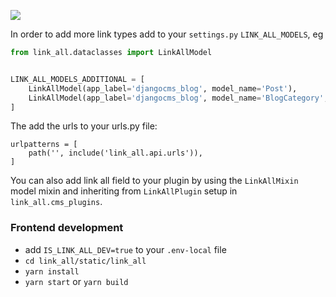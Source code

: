 ![](/docs/screenshot.png)

In order to add more link types add to your `settings.py` `LINK_ALL_MODELS`, eg

```python
from link_all.dataclasses import LinkAllModel


LINK_ALL_MODELS_ADDITIONAL = [
    LinkAllModel(app_label='djangocms_blog', model_name='Post'),
    LinkAllModel(app_label='djangocms_blog', model_name='BlogCategory', url_method='get_absolute_url', is_show_url_in_select=True),
]
```

The add the urls to your urls.py file:
```
urlpatterns = [
    path('', include('link_all.api.urls')),
]
```

You can also add link all field to your plugin by using the `LinkAllMixin` model mixin and inheriting from `LinkAllPlugin` setup in `link_all.cms_plugins`.


### Frontend development
- add `IS_LINK_ALL_DEV=true` to your `.env-local` file
- `cd link_all/static/link_all`
- `yarn install`
- `yarn start` or `yarn build`
